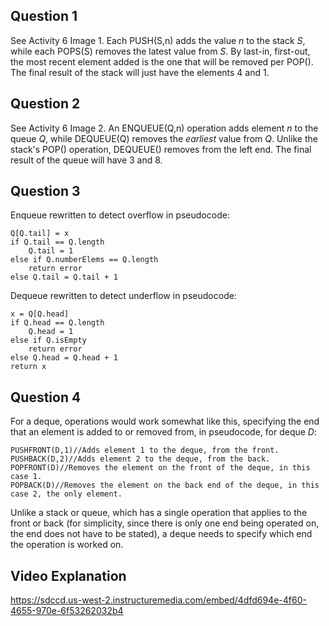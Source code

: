 ## Question 1

See Activity 6 Image 1. Each PUSH(S,n) adds the value *n* to the stack *S*, while each POPS(S) removes the latest value from *S*. By last-in, first-out, the most recent element added is the one that will be removed per POP(). The final result of the stack will just have the elements 4 and 1.

## Question 2

See Activity 6 Image 2. An ENQUEUE(Q,n) operation adds element *n* to the queue *Q*, while DEQUEUE(Q) removes the *earliest* value from *Q*. Unlike the stack's POP() operation, DEQUEUE() removes from the left end. The final result of the queue will have 3 and 8.

## Question 3

Enqueue rewritten to detect overflow in pseudocode:
```
Q[Q.tail] = x
if Q.tail == Q.length
    Q.tail = 1
else if Q.numberElems == Q.length
    return error
else Q.tail = Q.tail + 1
```

Dequeue rewritten to detect underflow in pseudocode:
```
x = Q[Q.head]
if Q.head == Q.length
    Q.head = 1
else if Q.isEmpty
    return error
else Q.head = Q.head + 1
return x
```

## Question 4

For a deque, operations would work somewhat like this, specifying the end that an element is added to or removed from, in pseudocode, for deque *D*:
```
PUSHFRONT(D,1)//Adds element 1 to the deque, from the front.
PUSHBACK(D,2)//Adds element 2 to the deque, from the back.
POPFRONT(D)//Removes the element on the front of the deque, in this case 1.
POPBACK(D)//Removes the element on the back end of the deque, in this case 2, the only element.
```

Unlike a stack or queue, which has a single operation that applies to the front or back (for simplicity, since there is only one end being operated on, the end does not have to be stated), a deque needs to specify which end the operation is worked on.

## Video Explanation

https://sdccd.us-west-2.instructuremedia.com/embed/4dfd694e-4f60-4655-970e-6f53262032b4
